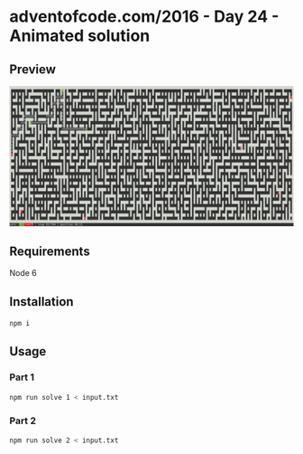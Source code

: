 # adventofcode.com/2016 - Day 24 - Animated solution

## Preview

![Preview - Part 2](preview.png)

## Requirements

Node 6

## Installation

```bash
npm i
```

## Usage

### Part 1

```bash
npm run solve 1 < input.txt
```

### Part 2

```bash
npm run solve 2 < input.txt
```
